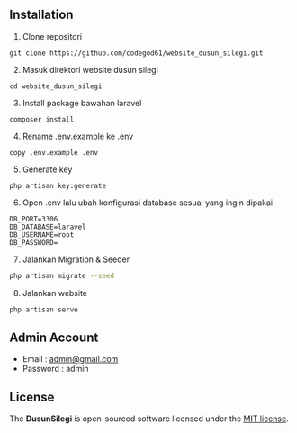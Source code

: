## Installation

1. Clone repositori
```
git clone https://github.com/codegod61/website_dusun_silegi.git
```

2. Masuk direktori website dusun silegi
```
cd website_dusun_silegi
```

3. Install package bawahan laravel
```
composer install
```

4. Rename .env.example ke .env
```
copy .env.example .env
```

5. Generate key
```
php artisan key:generate
```

6. Open .env lalu ubah konfigurasi database sesuai yang ingin dipakai
```
DB_PORT=3306
DB_DATABASE=laravel
DB_USERNAME=root
DB_PASSWORD=
```

7. Jalankan Migration & Seeder
```bash
php artisan migrate --seed
```

8. Jalankan website
```bash
php artisan serve
```

## Admin Account
- Email : admin@gmail.com
- Password : admin


## License

The <b>DusunSilegi</b> is open-sourced software licensed under the [MIT license](https://opensource.org/licenses/MIT).
